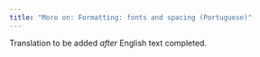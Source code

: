 ```yaml
---
title: "More on: Formatting: fonts and spacing (Portuguese)"
---
```

Translation to be added _after_ English text completed.
